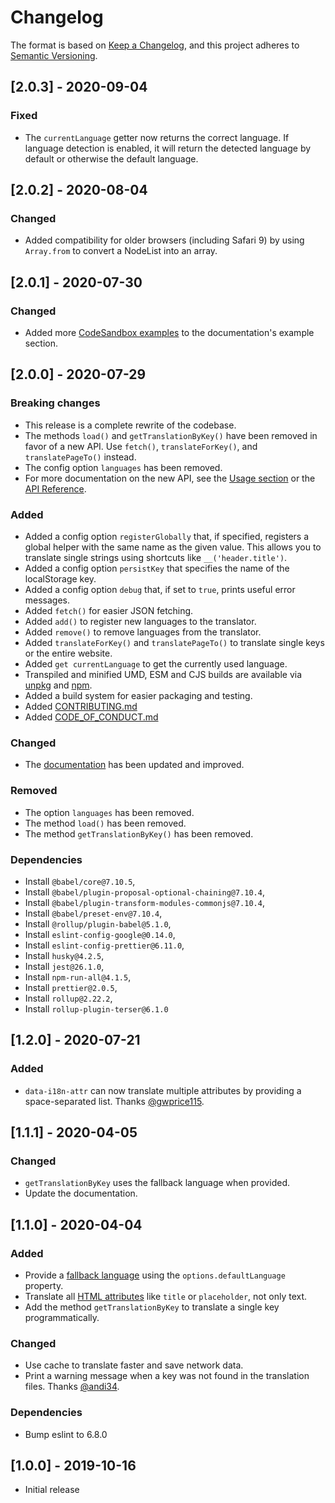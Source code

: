 # Changelog

The format is based on [Keep a Changelog](https://keepachangelog.com/en/1.0.0/),
and this project adheres to [Semantic Versioning](https://semver.org/spec/v2.0.0.html).

## [2.0.3] - 2020-09-04

### Fixed

- The `currentLanguage` getter now returns the correct language. If language detection is enabled, it will return the detected language by default or otherwise the default language.

## [2.0.2] - 2020-08-04

### Changed

- Added compatibility for older browsers (including Safari 9) by using `Array.from` to convert a NodeList into an array.

## [2.0.1] - 2020-07-30

### Changed

- Added more [CodeSandbox examples](<(https://github.com/andreasremdt/simple-translator#examples)>) to the documentation's example section.

## [2.0.0] - 2020-07-29

### Breaking changes

- This release is a complete rewrite of the codebase.
- The methods `load()` and `getTranslationByKey()` have been removed in favor of a new API. Use `fetch()`, `translateForKey()`, and `translatePageTo()` instead.
- The config option `languages` has been removed.
- For more documentation on the new API, see the [Usage section](https://github.com/andreasremdt/simple-translator#usage) or the [API Reference](https://github.com/andreasremdt/simple-translator#api-reference).

### Added

- Added a config option `registerGlobally` that, if specified, registers a global helper with the same name as the given value. This allows you to translate single strings using shortcuts like `__('header.title')`.
- Added a config option `persistKey` that specifies the name of the localStorage key.
- Added a config option `debug` that, if set to `true`, prints useful error messages.
- Added `fetch()` for easier JSON fetching.
- Added `add()` to register new languages to the translator.
- Added `remove()` to remove languages from the translator.
- Added `translateForKey()` and `translatePageTo()` to translate single keys or the entire website.
- Added `get currentLanguage` to get the currently used language.
- Transpiled and minified UMD, ESM and CJS builds are available via [unpkg](https://unpkg.com/@andreasremdt/simple-translator@latest/dist/umd/translator.min.js) and [npm](https://www.npmjs.com/package/@andreasremdt/simple-translator).
- Added a build system for easier packaging and testing.
- Added [CONTRIBUTING.md](https://github.com/andreasremdt/simple-translator/CONTRIBUTING.md)
- Added [CODE_OF_CONDUCT.md](https://github.com/andreasremdt/simple-translator/CODE_OF_CONDUCT.md)

### Changed

- The [documentation](https://github.com/andreasremdt/simple-translator/#readme) has been updated and improved.

### Removed

- The option `languages` has been removed.
- The method `load()` has been removed.
- The method `getTranslationByKey()` has been removed.

### Dependencies

- Install `@babel/core@7.10.5`,
- Install `@babel/plugin-proposal-optional-chaining@7.10.4`,
- Install `@babel/plugin-transform-modules-commonjs@7.10.4`,
- Install `@babel/preset-env@7.10.4`,
- Install `@rollup/plugin-babel@5.1.0`,
- Install `eslint-config-google@0.14.0`,
- Install `eslint-config-prettier@6.11.0`,
- Install `husky@4.2.5`,
- Install `jest@26.1.0`,
- Install `npm-run-all@4.1.5`,
- Install `prettier@2.0.5`,
- Install `rollup@2.22.2`,
- Install `rollup-plugin-terser@6.1.0`

## [1.2.0] - 2020-07-21

### Added

- `data-i18n-attr` can now translate multiple attributes by providing a space-separated list. Thanks [@gwprice115](https://github.com/gwprice115).

## [1.1.1] - 2020-04-05

### Changed

- `getTranslationByKey` uses the fallback language when provided.
- Update the documentation.

## [1.1.0] - 2020-04-04

### Added

- Provide a [fallback language](https://github.com/andreasremdt/simple-translator/issues/1) using the `options.defaultLanguage` property.
- Translate all [HTML attributes](https://github.com/andreasremdt/simple-translator/issues/4) like `title` or `placeholder`, not only text.
- Add the method `getTranslationByKey` to translate a single key programmatically.

### Changed

- Use cache to translate faster and save network data.
- Print a warning message when a key was not found in the translation files. Thanks [@andi34](https://github.com/andi34).

### Dependencies

- Bump eslint to 6.8.0

## [1.0.0] - 2019-10-16

- Initial release
